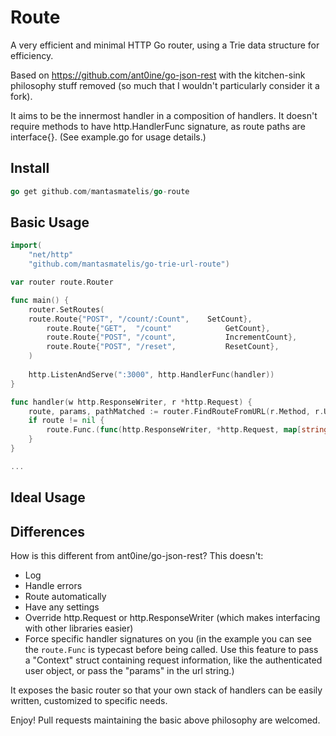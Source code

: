 # Route #

A very efficient and minimal HTTP Go router, using a Trie data structure for efficiency.

Based on https://github.com/ant0ine/go-json-rest with the kitchen-sink philosophy stuff removed (so much that I wouldn't particularly consider it a fork).

It aims to be the innermost handler in a composition of handlers. It doesn't require methods to have http.HandlerFunc signature, as route paths are interface{}. (See example.go for usage details.)

## Install ##

```go
go get github.com/mantasmatelis/go-route
```

## Basic Usage ##


```go
import(
    "net/http"
    "github.com/mantasmatelis/go-trie-url-route")

var router route.Router

func main() {
    router.SetRoutes(
	route.Route{"POST", "/count/:Count",    SetCount},
        route.Route{"GET",  "/count"            GetCount},
        route.Route{"POST", "/count",           IncrementCount},
        route.Route{"POST", "/reset",           ResetCount},
    )
    
    http.ListenAndServe(":3000", http.HandlerFunc(handler))
}

func handler(w http.ResponseWriter, r *http.Request) {
    route, params, pathMatched := router.FindRouteFromURL(r.Method, r.URL)
    if route != nil {
        route.Func.(func(http.ResponseWriter, *http.Request, map[string]string))(w, r, params)
    }
}

...

```

## Ideal Usage ##

## Differences ##

How is this different from ant0ine/go-json-rest? This doesn't:
  * Log
  * Handle errors
  * Route automatically
  * Have any settings
  * Override http.Request or http.ResponseWriter (which makes interfacing with other libraries easier)
  * Force specific handler signatures on you (in the example you can see the ```route.Func``` is typecast before being called. Use this feature to pass a "Context" struct containing request information, like the authenticated user object, or pass the "params" in the url string.)

It exposes the basic router so that your own stack of handlers can be easily written, customized to specific needs.

Enjoy! Pull requests maintaining the basic above philosophy are welcomed.
